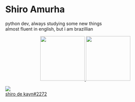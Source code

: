 # Shiro Amurha

python dev, always studying some new things <br>
almost fluent in english, but i am brazillian <br>


<div align="center">
  <a href="https://github.com/shiroamurha">
  <img height="140cm" src="https://github-readme-stats.vercel.app/api?username=shiroamurha&show_icons=true&theme=dracula&include_all_commits=true&count_private=true"/>
  <img height="140cm" src="https://github-readme-stats.vercel.app/api/top-langs/?username=shiroamurha&layout=compact&langs_count=7&theme=dracula"/>
</div>

<img src="https://img.shields.io/badge/Discord-7289DA?style=for-the-badge&logo=discord&logoColor=white"> <br>
shiro de kayn#2272
